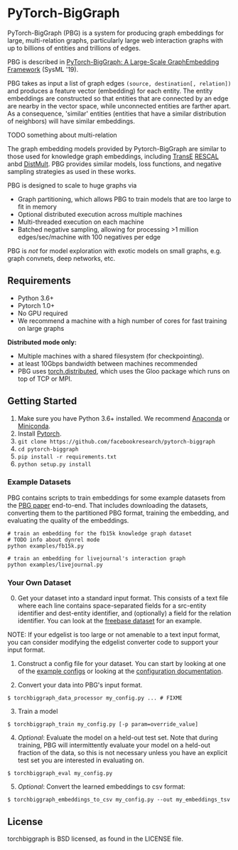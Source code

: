 # PyTorch-BigGraph

PyTorch-BigGraph (PBG) is a system for producing graph embeddings for large, multi-relation graphs, particularly large web interaction graphs with up to billions of entities and trillions of edges.

PBG is described in [PyTorch-BigGraph: A Large-Scale GraphEmbedding Framework](http://arxiv.org/FIXME) (SysML '19).

PBG takes as input a list of graph edges `(source, destination[, relation])` and produces a feature vector (embedding) for each entity. The entity embeddings are constructed so that entities that are connected by an edge are nearby in the vector space, while unconnected entities are farther apart. As a consequence, 'similar' entities (entities that have a similar distribution of neighbors) will have similar embeddings.

TODO something about multi-relation

The graph embedding models provided by Pytorch-BigGraph are similar to those used for knowledge graph embeddings, including [TransE](https://www.utc.fr/~bordesan/dokuwiki/_media/en/transe_nips13.pdf) [RESCAL](http://citeseerx.ist.psu.edu/viewdoc/download?doi=10.1.1.383.2015&rep=rep1&type=pdf) anbd [DistMult](https://arxiv.org/abs/1412.6575). PBG provides similar models, loss functions, and negative sampling strategies as used in these works.

PBG is designed to scale to huge graphs via 
- Graph partitioning, which allows PBG to train models that are too large to fit in memory
- Optional distributed execution across multiple machines
- Multi-threaded execution on each machine
- Batched negative sampling, allowing for processing >1 million edges/sec/machine with 100 negatives per edge

PBG is *not* for model exploration with exotic models on small graphs, e.g. graph convnets, deep networks, etc.

## Requirements

- Python 3.6+
- Pytorch 1.0+
- No GPU required
- We recommend a machine with a high number of cores for fast training on large graphs

**Distributed mode only:** 
- Multiple machines with a shared filesystem (for checkpointing).
- at least 10Gbps bandwidth between machines recommended
- PBG uses [torch.distributed](https://pytorch.org/docs/stable/distributed.html), which uses the Gloo package which runs on top of TCP or MPI.

## Getting Started

1. Make sure you have Python 3.6+ installed. We recommend [Anaconda](https://www.anaconda.com/download) or [Miniconda](https://docs.conda.io/en/latest/miniconda.html).
2. Install [Pytorch](https://pytorch.org/get-started/locally/).
3. `git clone https://github.com/facebookresearch/pytorch-biggraph`
4. `cd pytorch-biggraph`
5. `pip install -r requirements.txt`
6. `python setup.py install`

### Example Datasets

PBG contains scripts to train embeddings for some example datasets from the [PBG paper](http://arxiv.org/FIXME) end-to-end. That includes downloading the datasets, converting them to the partitioned PBG format, training the embedding, and evaluating the quality of the embeddings.

```
# train an embedding for the fb15k knowledge graph dataset
# TODO info about dynrel mode
python examples/fb15k.py

# train an embedding for livejournal's interaction graph
python examples/livejournal.py
```

### Your Own Dataset

0. Get your dataset into a standard input format. This consists of a text file where each line contains space-separated fields for a src-entity identifier and dest-entity identifier, and (optionally) a field for the relation identifier. You can look at the [freebase dataset](https://www.microsoft.com/en-us/download/details.aspx?id=52312) for an example.

NOTE: If your edgelist is too large or not amenable to a text input format, you can consider modifying the edgelist converter code to support your input format.

1. Construct a config file for your dataset. You can start by looking at one of the [example configs](FIXME) or looking at the [configuration documentation](FIXME).

2. Convert your data into PBG's input format.
```
$ torchbiggraph_data_processor my_config.py ... # FIXME
```

3. Train a model
```
$ torchbiggraph_train my_config.py [-p param=override_value]
```

4. *Optional*: Evaluate the model on a held-out test set. Note that during training, PBG will intermittently evaluate your model on a held-out fraction of the data, so this is not necessary unless you have an explicit test set you are interested in evaluating on.
```
$ torchbiggraph_eval my_config.py
```

5. *Optional*: Convert the learned embeddings to csv format:
```
$ torchbiggraph_embeddings_to_csv my_config.py --out my_embeddings_tsv
```

## License

torchbiggraph is BSD licensed, as found in the LICENSE file.
